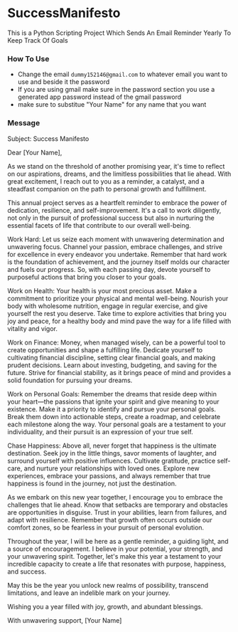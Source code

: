 # SuccessManifesto
This is a Python Scripting Project Which Sends An Email Reminder Yearly To Keep Track Of Goals 

### How To Use
* Change the email `dummy152146@gmail.com` to whatever email you want to use and beside it the password
* If you are using gmail make sure in the password section you use a generated app password instead of the gmail password
* make sure to substitue "Your Name" for any name that you want

### Message
Subject: Success Manifesto

Dear [Your Name],

As we stand on the threshold of another promising year, it's time to reflect on our aspirations, dreams, and the limitless possibilities that lie ahead. With great excitement, I reach out to you as a reminder, a catalyst, and a steadfast companion on the path to personal growth and fulfillment.

This annual project serves as a heartfelt reminder to embrace the power of dedication, resilience, and self-improvement. It's a call to work diligently, not only in the pursuit of professional success but also in nurturing the essential facets of life that contribute to our overall well-being.

Work Hard:
Let us seize each moment with unwavering determination and unwavering focus. Channel your passion, embrace challenges, and strive for excellence in every endeavor you undertake. Remember that hard work is the foundation of achievement, and the journey itself molds our character and fuels our progress. So, with each passing day, devote yourself to purposeful actions that bring you closer to your goals.

Work on Health:
Your health is your most precious asset. Make a commitment to prioritize your physical and mental well-being. Nourish your body with wholesome nutrition, engage in regular exercise, and give yourself the rest you deserve. Take time to explore activities that bring you joy and peace, for a healthy body and mind pave the way for a life filled with vitality and vigor.

Work on Finance:
Money, when managed wisely, can be a powerful tool to create opportunities and shape a fulfilling life. Dedicate yourself to cultivating financial discipline, setting clear financial goals, and making prudent decisions. Learn about investing, budgeting, and saving for the future. Strive for financial stability, as it brings peace of mind and provides a solid foundation for pursuing your dreams.

Work on Personal Goals:
Remember the dreams that reside deep within your heart—the passions that ignite your spirit and give meaning to your existence. Make it a priority to identify and pursue your personal goals. Break them down into actionable steps, create a roadmap, and celebrate each milestone along the way. Your personal goals are a testament to your individuality, and their pursuit is an expression of your true self.

Chase Happiness:
Above all, never forget that happiness is the ultimate destination. Seek joy in the little things, savor moments of laughter, and surround yourself with positive influences. Cultivate gratitude, practice self-care, and nurture your relationships with loved ones. Explore new experiences, embrace your passions, and always remember that true happiness is found in the journey, not just the destination.

As we embark on this new year together, I encourage you to embrace the challenges that lie ahead. Know that setbacks are temporary and obstacles are opportunities in disguise. Trust in your abilities, learn from failures, and adapt with resilience. Remember that growth often occurs outside our comfort zones, so be fearless in your pursuit of personal evolution.

Throughout the year, I will be here as a gentle reminder, a guiding light, and a source of encouragement. I believe in your potential, your strength, and your unwavering spirit. Together, let's make this year a testament to your incredible capacity to create a life that resonates with purpose, happiness, and success.

May this be the year you unlock new realms of possibility, transcend limitations, and leave an indelible mark on your journey.

Wishing you a year filled with joy, growth, and abundant blessings.

With unwavering support,
[Your Name]
